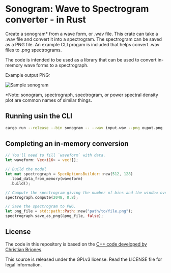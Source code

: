# Sonogram: Wave to Spectrogram converter - in Rust

Create a sonogram\* from a wave form, or .wav file. This crate can take a
.wav file and convert it into a spectrogram. The spectrogram can be saved
as a PNG file. An example CLI progam is included that helps convert .wav
files to .png spectrograms.

The code is intended to be used as a library that can be used to convert
in-memory wave forms to a spectrograph.

Example output PNG:

![Sample sonogram](https://raw.githubusercontent.com/psiphi75/sonogram/master/samples/Globular-PoppingOut.png)

\*Note: sonogram, spectrograph, spectrogram, or power spectral density
plot are common names of similar things.

## Running usin the CLI

```sh
cargo run --release --bin sonogram -- --wav input.wav --png ouput.png
```

## Completing an in-memory conversion

```Rust
// You'll need to fill `waveform` with data.
let waveform: Vec<i16> = vec![];

// Build the model
let mut spectrograph = SpecOptionsBuilder::new(512, 128)
  .load_data_from_memory(waveform)
  .build();

// Compute the spectrogram giving the number of bins and the window overlap.
spectrograph.compute(2048, 0.8);

// Save the spectrogram to PNG.
let png_file = std::path::Path::new("path/to/file.png");
spectrograph.save_as_png(&png_file, false);

```

## License

The code in this repository is based on the [C++ code developed by
Christian Briones](https://github.com/cwbriones/cpp-spectrogram).

This source is released under the GPLv3 license. Read the LICENSE file for legal information.

